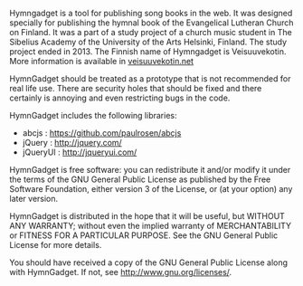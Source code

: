 Hymngadget is a tool for publishing song books in the web. It was designed specially for publishing the hymnal book of the Evangelical Lutheran Church on Finland. It was a part of a study project of a church music student in The Sibelius Academy of the University of the Arts Helsinki, Finland. The study project ended in 2013. The Finnish name of Hymngadget is Veisuuvekotin. More information is available in [veisuuvekotin.net](https://veisuuvekotin.net)

HymnGadget should be treated as a prototype that is not recommended for real life use. There are security holes that should be fixed and there certainly is annoying and even restricting bugs in the code. 

HymnGadget includes the following libraries:

- abcjs : https://github.com/paulrosen/abcjs
- jQuery : http://jquery.com/
- jQueryUI : http://jqueryui.com/

HymnGadget is free software: you can redistribute it and/or modify it under the terms of the GNU General Public License as published by the Free Software Foundation, either version 3 of the License, or (at your option) any later version.

HymnGadget is distributed in the hope that it will be useful, but WITHOUT ANY WARRANTY; without even the implied warranty of MERCHANTABILITY or FITNESS FOR A PARTICULAR PURPOSE.  See the GNU General Public License for more details.

You should have received a copy of the GNU General Public License along with HymnGadget. If not, see <http://www.gnu.org/licenses/>.
